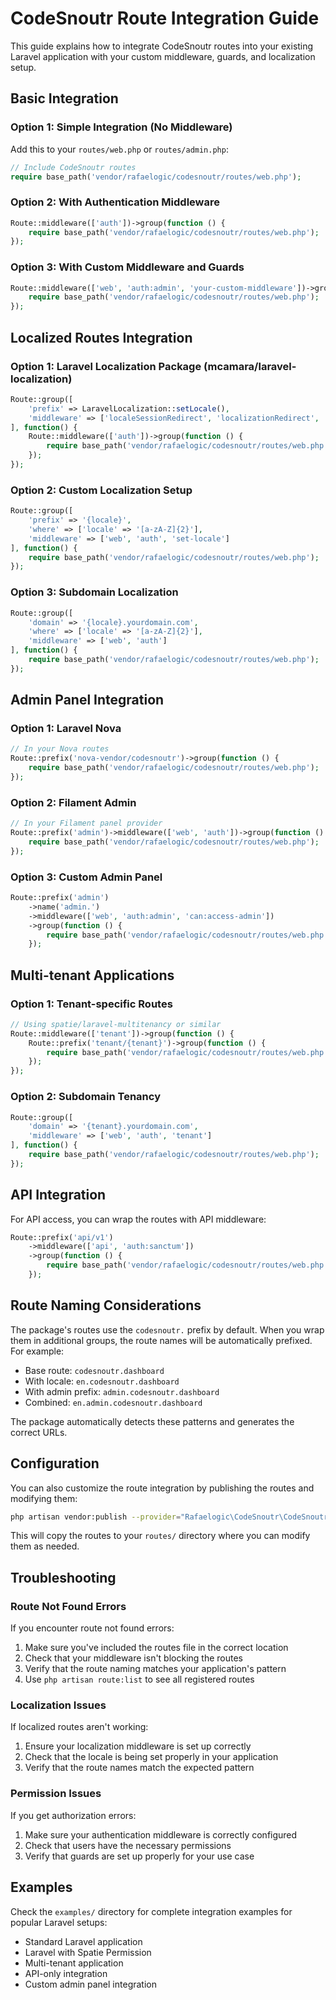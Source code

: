 # CodeSnoutr Route Integration Guide

This guide explains how to integrate CodeSnoutr routes into your existing Laravel application with your custom middleware, guards, and localization setup.

## Basic Integration

### Option 1: Simple Integration (No Middleware)
Add this to your `routes/web.php` or `routes/admin.php`:

```php
// Include CodeSnoutr routes
require base_path('vendor/rafaelogic/codesnoutr/routes/web.php');
```

### Option 2: With Authentication Middleware
```php
Route::middleware(['auth'])->group(function () {
    require base_path('vendor/rafaelogic/codesnoutr/routes/web.php');
});
```

### Option 3: With Custom Middleware and Guards
```php
Route::middleware(['web', 'auth:admin', 'your-custom-middleware'])->group(function () {
    require base_path('vendor/rafaelogic/codesnoutr/routes/web.php');
});
```

## Localized Routes Integration

### Option 1: Laravel Localization Package (mcamara/laravel-localization)
```php
Route::group([
    'prefix' => LaravelLocalization::setLocale(),
    'middleware' => ['localeSessionRedirect', 'localizationRedirect', 'localeViewPath']
], function() {
    Route::middleware(['auth'])->group(function () {
        require base_path('vendor/rafaelogic/codesnoutr/routes/web.php');
    });
});
```

### Option 2: Custom Localization Setup
```php
Route::group([
    'prefix' => '{locale}',
    'where' => ['locale' => '[a-zA-Z]{2}'],
    'middleware' => ['web', 'auth', 'set-locale']
], function() {
    require base_path('vendor/rafaelogic/codesnoutr/routes/web.php');
});
```

### Option 3: Subdomain Localization
```php
Route::group([
    'domain' => '{locale}.yourdomain.com',
    'where' => ['locale' => '[a-zA-Z]{2}'],
    'middleware' => ['web', 'auth']
], function() {
    require base_path('vendor/rafaelogic/codesnoutr/routes/web.php');
});
```

## Admin Panel Integration

### Option 1: Laravel Nova
```php
// In your Nova routes
Route::prefix('nova-vendor/codesnoutr')->group(function () {
    require base_path('vendor/rafaelogic/codesnoutr/routes/web.php');
});
```

### Option 2: Filament Admin
```php
// In your Filament panel provider
Route::prefix('admin')->middleware(['web', 'auth'])->group(function () {
    require base_path('vendor/rafaelogic/codesnoutr/routes/web.php');
});
```

### Option 3: Custom Admin Panel
```php
Route::prefix('admin')
    ->name('admin.')
    ->middleware(['web', 'auth:admin', 'can:access-admin'])
    ->group(function () {
        require base_path('vendor/rafaelogic/codesnoutr/routes/web.php');
    });
```

## Multi-tenant Applications

### Option 1: Tenant-specific Routes
```php
// Using spatie/laravel-multitenancy or similar
Route::middleware(['tenant'])->group(function () {
    Route::prefix('tenant/{tenant}')->group(function () {
        require base_path('vendor/rafaelogic/codesnoutr/routes/web.php');
    });
});
```

### Option 2: Subdomain Tenancy
```php
Route::group([
    'domain' => '{tenant}.yourdomain.com',
    'middleware' => ['web', 'auth', 'tenant']
], function() {
    require base_path('vendor/rafaelogic/codesnoutr/routes/web.php');
});
```

## API Integration

For API access, you can wrap the routes with API middleware:

```php
Route::prefix('api/v1')
    ->middleware(['api', 'auth:sanctum'])
    ->group(function () {
        require base_path('vendor/rafaelogic/codesnoutr/routes/web.php');
    });
```

## Route Naming Considerations

The package's routes use the `codesnoutr.` prefix by default. When you wrap them in additional groups, the route names will be automatically prefixed. For example:

- Base route: `codesnoutr.dashboard`
- With locale: `en.codesnoutr.dashboard`  
- With admin prefix: `admin.codesnoutr.dashboard`
- Combined: `en.admin.codesnoutr.dashboard`

The package automatically detects these patterns and generates the correct URLs.

## Configuration

You can also customize the route integration by publishing the routes and modifying them:

```bash
php artisan vendor:publish --provider="Rafaelogic\CodeSnoutr\CodeSnoutrServiceProvider" --tag="routes"
```

This will copy the routes to your `routes/` directory where you can modify them as needed.

## Troubleshooting

### Route Not Found Errors
If you encounter route not found errors:

1. Make sure you've included the routes file in the correct location
2. Check that your middleware isn't blocking the routes
3. Verify that the route naming matches your application's pattern
4. Use `php artisan route:list` to see all registered routes

### Localization Issues
If localized routes aren't working:

1. Ensure your localization middleware is set up correctly
2. Check that the locale is being set properly in your application
3. Verify that the route names match the expected pattern

### Permission Issues
If you get authorization errors:

1. Make sure your authentication middleware is correctly configured
2. Check that users have the necessary permissions
3. Verify that guards are set up properly for your use case

## Examples

Check the `examples/` directory for complete integration examples for popular Laravel setups:
- Standard Laravel application
- Laravel with Spatie Permission
- Multi-tenant application
- API-only integration
- Custom admin panel integration
